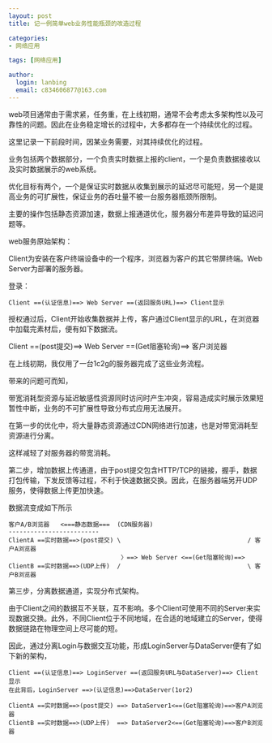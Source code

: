 ```yaml
---
layout: post
title: 记一例简单web业务性能瓶颈的改造过程

categories:
- 网络应用

tags: [网络应用]

author:
  login: lanbing
  email: c834606877@163.com
---
```




web项目通常由于需求紧，任务重，在上线初期，通常不会考虑太多架构性以及可靠性的问题。因此在业务稳定增长的过程中，大多都存在一个持续优化的过程。

这里记录一下前段时间，因某业务需要，对其持续优化的过程。

业务包括两个数据部分，一个负责实时数据上报的client，一个是负责数据接收以及实时数据展示的web系统。

优化目标有两个，一个是保证实时数据从收集到展示的延迟尽可能短，另一个是提高业务的可扩展性，保证业务的吞吐量不被一台服务器瓶颈所限制。

主要的操作包括静态资源加速，数据上报通道优化，服务器分布差异导致的延迟问题等。


web服务原始架构：

Client为安装在客户终端设备中的一个程序，浏览器为客户的其它带屏终端。Web Server为部署的服务器。

登录：
```
Client ==(认证信息)==> Web Server ==(返回服务URL)==> Client显示
```

授权通过后，Client开始收集数据并上传，客户通过Client显示的URL，在浏览器中加载完素材后，便有如下数据流。

<!--more-->

Client ==(post提交)==> Web Server ==(Get阻塞轮询)==> 客户浏览器

在上线初期，我仅用了一台1c2g的服务器完成了这些业务流程。

带来的问题可而知，

带宽消耗型资源与延迟敏感性资源同时访问时产生冲突，容易造成实时展示效果短暂性中断，业务的不可扩展性导致分布式应用无法展开。

在第一步的优化中，将大量静态资源通过CDN网络进行加速，也是对带宽消耗型资源进行分离。

这样减轻了对服务器的带宽消耗。

第二步，增加数据上传通道，由于post提交包含HTTP/TCP的链接，握手，数据打包传输，下发反馈等过程，不利于快速数据交换。因此，在服务器端另开UDP服务，使得数据上传更加快速。

数据流变成如下所示

```
客户A/B浏览器   <===静态数据===  (CDN服务器)
-------------------------
ClientA ==实时数据==>(post提交) \                                   / 客户A浏览器
                               〉==> Web Server <==(Get阻塞轮询)==>
ClientB ==实时数据==>(UDP上传)  /                                   \ 客户B浏览器

```



第三步，分离数据通道，实现分布式架构。

由于Client之间的数据互不关联，互不影响。多个Client可使用不同的Server来实现数据交换。此外，不同Client位于不同地域，在合适的地域建立的Server，使得数据链路在物理空间上尽可能的短。

因此，通过分离Login与数据交互功能，形成LoginServer与DataServer便有了如下新的架构，

```
Client ==(认证信息)==> LoginServer ==(返回服务URL与DataServer)==> Client显示
在此背后，LoginServer ==>(认证信息)==>DataServer(1or2)

ClientA ==实时数据==>(post提交) ==> DataServer1<==(Get阻塞轮询)==>客户A浏览器
ClientB ==实时数据==>(UDP上传)  ==> DataServer2<==(Get阻塞轮询)==>客户B浏览器

```



